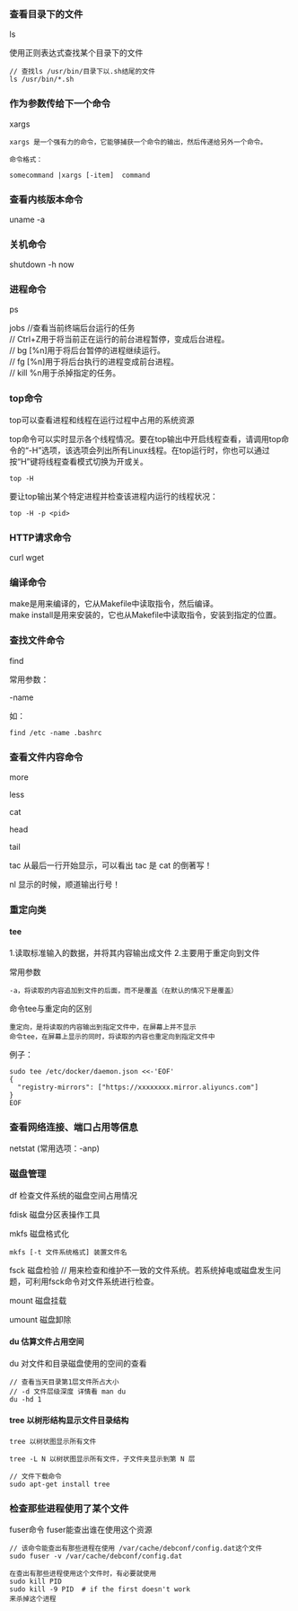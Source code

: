 ### 查看目录下的文件
ls

使用正则表达式查找某个目录下的文件
```
// 查找ls /usr/bin/目录下以.sh结尾的文件
ls /usr/bin/*.sh
```

### 作为参数传给下一个命令
xargs
```
xargs 是一个强有力的命令，它能够捕获一个命令的输出，然后传递给另外一个命令。

命令格式：

somecommand |xargs [-item]  command
```

### 查看内核版本命令
uname -a

### 关机命令
shutdown -h now

### 进程命令
ps

jobs //查看当前终端后台运行的任务<br/>
// Ctrl+Z用于将当前正在运行的前台进程暂停，变成后台进程。<br/> 
// bg [%n]用于将后台暂停的进程继续运行。<br/> 
// fg [%n]用于将后台执行的进程变成前台进程。<br/> 
// kill %n用于杀掉指定的任务。

### top命令
top可以查看进程和线程在运行过程中占用的系统资源

top命令可以实时显示各个线程情况。要在top输出中开启线程查看，请调用top命令的“-H”选项，该选项会列出所有Linux线程。在top运行时，你也可以通过按“H”键将线程查看模式切换为开或关。
```
top -H
```

要让top输出某个特定进程<pid>并检查该进程内运行的线程状况：
```
top -H -p <pid>
```

### HTTP请求命令
curl
wget

### 编译命令
make是用来编译的，它从Makefile中读取指令，然后编译。<br/> 
make install是用来安装的，它也从Makefile中读取指令，安装到指定的位置。

### 查找文件命令
find

常用参数：

-name

如：
```
find /etc -name .bashrc
```

### 查看文件内容命令
more

less

cat

head

tail

tac  从最后一行开始显示，可以看出 tac 是 cat 的倒著写！

nl   显示的时候，顺道输出行号！

### 重定向类
#### tee
1.读取标准输入的数据，并将其内容输出成文件
2.主要用于重定向到文件

常用参数
```
-a，将读取的内容追加到文件的后面，而不是覆盖（在默认的情况下是覆盖）
```

命令tee与重定向的区别
```
重定向，是将读取的内容输出到指定文件中，在屏幕上并不显示
命令tee，在屏幕上显示的同时，将读取的内容也重定向到指定文件中
```

例子：
```
sudo tee /etc/docker/daemon.json <<-'EOF'
{
  "registry-mirrors": ["https://xxxxxxxx.mirror.aliyuncs.com"]
}
EOF
```

### 查看网络连接、端口占用等信息
netstat
(常用选项：-anp)

### 磁盘管理
df 检查文件系统的磁盘空间占用情况

fdisk 磁盘分区表操作工具

mkfs 磁盘格式化
```
mkfs [-t 文件系统格式] 装置文件名
```

fsck 磁盘检验 // 用来检查和维护不一致的文件系统。若系统掉电或磁盘发生问题，可利用fsck命令对文件系统进行检查。

mount 磁盘挂载

umount 磁盘卸除

#### du 估算文件占用空间 
du 对文件和目录磁盘使用的空间的查看

```
// 查看当天目录第1层文件所占大小
// -d 文件层级深度 详情看 man du
du -hd 1
```

#### tree 以树形结构显示文件目录结构
```
tree 以树状图显示所有文件

tree -L N 以树状图显示所有文件，子文件夹显示到第 N 层
```

```
// 文件下载命令
sudo apt-get install tree
```

### 检查那些进程使用了某个文件
fuser命令
fuser能查出谁在使用这个资源

```
// 该命令能查出有那些进程在使用 /var/cache/debconf/config.dat这个文件
sudo fuser -v /var/cache/debconf/config.dat

在查出有那些进程使用这个文件时，有必要就使用
sudo kill PID
sudo kill -9 PID  # if the first doesn't work
来杀掉这个进程
```
